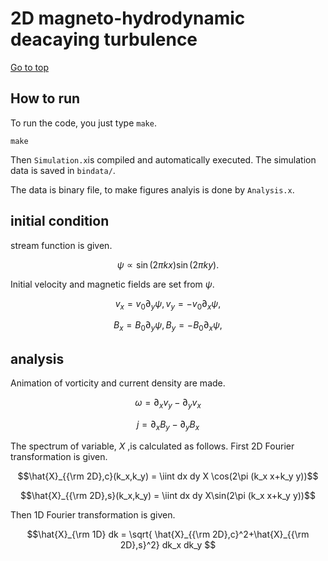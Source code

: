 # 2D magneto-hydrodynamic deacaying turbulence

[Go to top](../README.md)  

## How to run
To run the code, you just type `make`.
    
    make
    
Then `Simulation.x`is compiled and automatically executed.
The simulation data is saved in `bindata/`.

The data is binary file, to make figures analyis is done by `Analysis.x`.

## initial condition
stream function is given.

$$ \psi \propto \sin(2\pi k x)\sin(2\pi k y).$$

Initial velocity and magnetic fields are set from $\psi$.

$$ v_x = v_0 \partial_y \psi, v_y = - v_0 \partial_x \psi, $$

$$ B_x = B_0 \partial_y \psi, B_y = - B_0 \partial_x \psi, $$

## analysis

Animation of vorticity and current density are made.

$$ \omega =  \partial_x v_y - \partial_y v_x $$

$$ j =  \partial_x B_y - \partial_y B_x $$

The spectrum of variable, $X$ ,is calculated as follows. First 2D Fourier transformation is given.

$$\hat{X}_{{\rm 2D},c}(k_x,k_y) = \iint dx dy X \cos(2\pi (k_x x+k_y y))$$

$$\hat{X}_{{\rm 2D},s}(k_x,k_y) = \iint dx dy X\sin(2\pi (k_x x+k_y y))$$

Then 1D Fourier transformation is given.

$$\hat{X}_{\rm 1D} dk = \sqrt{ \hat{X}_{{\rm 2D},c}^2+\hat{X}_{{\rm 2D},s}^2} dk_x dk_y $$



